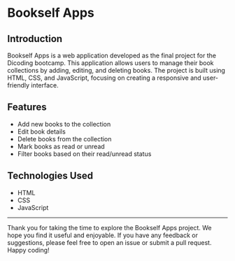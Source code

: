 # Bookself Apps

## Introduction
Bookself Apps is a web application developed as the final project for the Dicoding bootcamp. This application allows users to manage their book collections by adding, editing, and deleting books. The project is built using HTML, CSS, and JavaScript, focusing on creating a responsive and user-friendly interface.

## Features
- Add new books to the collection
- Edit book details
- Delete books from the collection
- Mark books as read or unread
- Filter books based on their read/unread status

## Technologies Used
- HTML
- CSS
- JavaScript

---
Thank you for taking the time to explore the Bookself Apps project. We hope you find it useful and enjoyable. If you have any feedback or suggestions, please feel free to open an issue or submit a pull request. Happy coding!
